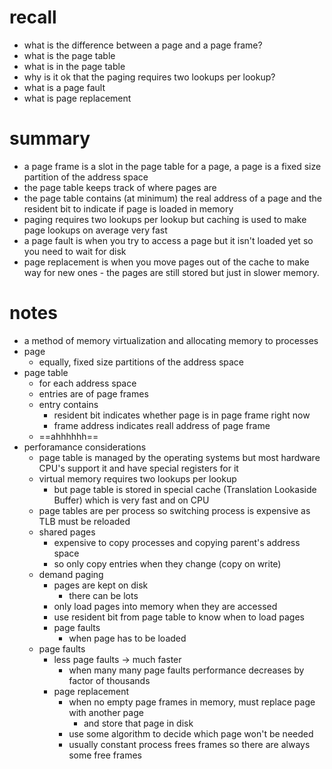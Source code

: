 # recall

- what is the difference between a page and a page frame?
- what is the page table
- what is in the page table
- why is it ok that the paging requires two lookups per lookup?
- what is a page fault
- what is page replacement

# summary

- a page frame is a slot in the page table for a page, a page is a fixed size partition of the address space
- the page table keeps track of where pages are
- the page table contains (at minimum) the real address of a page and the resident bit to indicate if page is loaded in memory
- paging requires two lookups per lookup but caching is used to make page lookups on average very fast
- a page fault is when you try to access a page but it isn't loaded yet so you need to wait for disk
- page replacement is when you move pages out of the cache to make way for new ones - the pages are still stored but just in slower memory.

# notes

- a method of memory virtualization and allocating memory to processes
- page
	- equally, fixed size partitions of the address space
- page table
	- for each address space
	- entries are of page frames
	- entry contains
		- resident bit indicates whether page is in page frame right now
		- frame address indicates reall address of page frame
	- ==ahhhhhh==
- perforamance considerations
	- page table is managed by the operating systems but most hardware CPU's support it and have special registers for it
	- virtual memory requires two lookups per lookup
		- but page table is stored in special cache (Translation Lookaside Buffer) which is very fast and on CPU
	- page tables are per process so switching process is expensive as TLB must be reloaded
	- shared pages
		- expensive to copy processes and copying parent's address space
		- so only copy entries when they change (copy on write)
	- demand paging
		- pages are kept on disk
			- there can be lots
		- only load pages into memory when they are accessed
		- use resident bit from page table to know when to load pages
		- page faults
			- when page has to be loaded
	- page faults
		- less page faults -> much faster
			- when many many page faults performance decreases by factor of thousands
		- page replacement
			- when no empty page frames in memory, must replace page with another page
				- and store that page in disk
			- use some algorithm to decide which page won't be needed
			- usually constant process frees frames so there are always some free frames